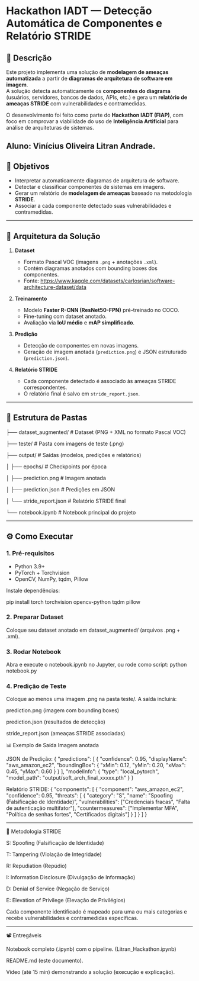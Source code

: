 # Hackathon IADT — Detecção Automática de Componentes e Relatório STRIDE

## 📌 Descrição
Este projeto implementa uma solução de **modelagem de ameaças automatizada** a partir de **diagramas de arquitetura de software em imagem**.  
A solução detecta automaticamente os **componentes do diagrama** (usuários, servidores, bancos de dados, APIs, etc.) e gera um **relatório de ameaças STRIDE** com vulnerabilidades e contramedidas.

O desenvolvimento foi feito como parte do **Hackathon IADT (FIAP)**, com foco em comprovar a viabilidade do uso de **Inteligência Artificial** para análise de arquiteturas de sistemas.

Aluno: Vinícius Oliveira Litran Andrade.
---

## 🎯 Objetivos
- Interpretar automaticamente diagramas de arquitetura de software.
- Detectar e classificar componentes de sistemas em imagens.
- Gerar um relatório de **modelagem de ameaças** baseado na metodologia **STRIDE**.
- Associar a cada componente detectado suas vulnerabilidades e contramedidas.

---

## 🧩 Arquitetura da Solução
1. **Dataset**  
   - Formato Pascal VOC (imagens `.png` + anotações `.xml`).  
   - Contém diagramas anotados com bounding boxes dos componentes.
   - Fonte: https://www.kaggle.com/datasets/carlosrian/software-architecture-dataset/data

2. **Treinamento**  
   - Modelo **Faster R-CNN (ResNet50-FPN)** pré-treinado no COCO.  
   - Fine-tuning com dataset anotado.  
   - Avaliação via **IoU médio** e **mAP simplificado**.

3. **Predição**  
   - Detecção de componentes em novas imagens.  
   - Geração de imagem anotada (`prediction.png`) e JSON estruturado (`prediction.json`).

4. **Relatório STRIDE**  
   - Cada componente detectado é associado às ameaças STRIDE correspondentes.  
   - O relatório final é salvo em `stride_report.json`.

---

## 📂 Estrutura de Pastas
├── dataset_augmented/ # Dataset (PNG + XML no formato Pascal VOC)

├── teste/ # Pasta com imagens de teste (.png)

├── output/ # Saídas (modelos, predições e relatórios)

│ ├── epochs/ # Checkpoints por época

│ ├── prediction.png # Imagem anotada

│ ├── prediction.json # Predições em JSON

│ └── stride_report.json # Relatório STRIDE final

└── notebook.ipynb # Notebook principal do projeto

---

## ⚙️ Como Executar

### 1. Pré-requisitos
- Python 3.9+
- PyTorch + Torchvision
- OpenCV, NumPy, tqdm, Pillow

Instale dependências:

pip install torch torchvision opencv-python tqdm pillow

### 2. Preparar Dataset

Coloque seu dataset anotado em dataset_augmented/ (arquivos .png + .xml).

### 3. Rodar Notebook

Abra e execute o notebook.ipynb no Jupyter, ou rode como script:
python notebook.py

### 4. Predição de Teste

Coloque ao menos uma imagem .png na pasta teste/.
A saída incluirá:

prediction.png (imagem com bounding boxes)

prediction.json (resultados de detecção)

stride_report.json (ameaças STRIDE associadas)

📊 Exemplo de Saída
Imagem anotada

JSON de Predição:
{
  "predictions": [
    {
      "confidence": 0.95,
      "displayName": "aws_amazon_ec2",
      "boundingBox": { "xMin": 0.12, "yMin": 0.20, "xMax": 0.45, "yMax": 0.60 }
    }
  ],
  "modelInfo": {
    "type": "local_pytorch",
    "model_path": "output/soft_arch_final_xxxxx.pth"
  }
}

Relatório STRIDE:
{
  "components": [
    {
      "component": "aws_amazon_ec2",
      "confidence": 0.95,
      "threats": [
        {
          "category": "S",
          "name": "Spoofing (Falsificação de Identidade)",
          "vulnerabilities": ["Credenciais fracas", "Falta de autenticação multifator"],
          "countermeasures": ["Implementar MFA", "Política de senhas fortes", "Certificados digitais"]
        }
      ]
    }
  ]
}


---

🔐 Metodologia STRIDE

S: Spoofing (Falsificação de Identidade)

T: Tampering (Violação de Integridade)

R: Repudiation (Repúdio)

I: Information Disclosure (Divulgação de Informação)

D: Denial of Service (Negação de Serviço)

E: Elevation of Privilege (Elevação de Privilégios)

Cada componente identificado é mapeado para uma ou mais categorias e recebe vulnerabilidades e contramedidas específicas.

---

📽️ Entregáveis

Notebook completo (.ipynb) com o pipeline. (Litran_Hackathon.ipynb)

README.md (este documento).

Vídeo (até 15 min) demonstrando a solução (execução e explicação).
